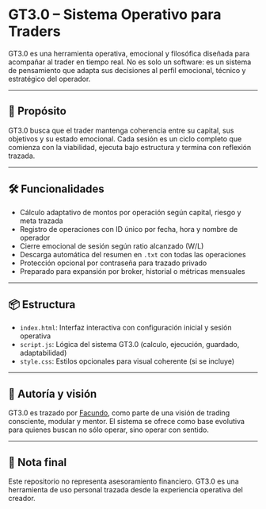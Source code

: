# GT3.0 – Sistema Operativo para Traders

GT3.0 es una herramienta operativa, emocional y filosófica diseñada para acompañar al trader en tiempo real. No es solo un software: es un sistema de pensamiento que adapta sus decisiones al perfil emocional, técnico y estratégico del operador.

---

## 🎯 Propósito

GT3.0 busca que el trader mantenga coherencia entre su capital, sus objetivos y su estado emocional. Cada sesión es un ciclo completo que comienza con la viabilidad, ejecuta bajo estructura y termina con reflexión trazada.

---

## 🛠️ Funcionalidades

- Cálculo adaptativo de montos por operación según capital, riesgo y meta trazada
- Registro de operaciones con ID único por fecha, hora y nombre de operador
- Cierre emocional de sesión según ratio alcanzado (W/L)
- Descarga automática del resumen en `.txt` con todas las operaciones
- Protección opcional por contraseña para trazado privado
- Preparado para expansión por broker, historial o métricas mensuales

---

## 📦 Estructura

- `index.html`: Interfaz interactiva con configuración inicial y sesión operativa
- `script.js`: Lógica del sistema GT3.0 (calculo, ejecución, guardado, adaptabilidad)
- `style.css`: Estilos opcionales para visual coherente (si se incluye)

---

## 🔐 Autoría y visión

GT3.0 es trazado por [Facundo](https://github.com/facublogg), como parte de una visión de trading consciente, modular y mentor. El sistema se ofrece como base evolutiva para quienes buscan no sólo operar, sino operar con sentido.

---

## 📘 Nota final

Este repositorio no representa asesoramiento financiero. GT3.0 es una herramienta de uso personal trazada desde la experiencia operativa del creador.

